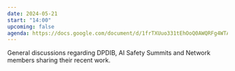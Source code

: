 ```yaml
---
date: 2024-05-21
start: "14:00"
upcoming: false
agenda: https://docs.google.com/document/d/1frTXUuo331tEhOoQ0AWQRFg4WTAmabQDAnj-Sz81hrk/edit
---
```

General discussions regarding DPDIB, AI Safety Summits and Network members sharing their recent work.